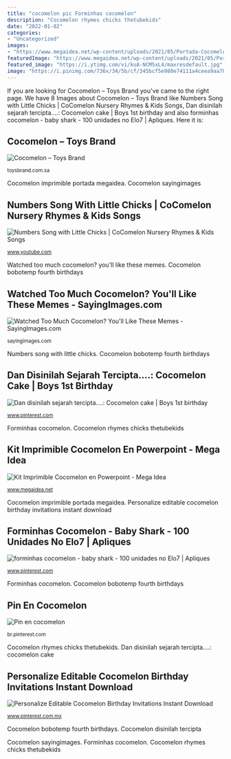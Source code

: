 ```yaml
---
title: "cocomelon pic Forminhas cocomelon"
description: "Cocomelon rhymes chicks thetubekids"
date: "2022-01-02"
categories:
- "Uncategorized"
images:
- "https://www.megaidea.net/wp-content/uploads/2021/05/Portada-Cocomelon-1024x742.jpg"
featuredImage: "https://www.megaidea.net/wp-content/uploads/2021/05/Portada-Cocomelon-1024x742.jpg"
featured_image: "https://i.ytimg.com/vi/kuA-NCM5xL4/maxresdefault.jpg"
image: "https://i.pinimg.com/736x/34/5b/cf/345bcf5e980e74111a4ceea9aa780db4.jpg"
---
```


If you are looking for Cocomelon – Toys Brand you've came to the right page. We have 8 Images about Cocomelon – Toys Brand like Numbers Song with Little Chicks | CoComelon Nursery Rhymes &amp; Kids Songs, Dan disinilah sejarah tercipta....: Cocomelon cake | Boys 1st birthday and also forminhas cocomelon - baby shark - 100 unidades no Elo7 | Apliques. Here it is:

## Cocomelon – Toys Brand

![Cocomelon – Toys Brand](https://toysbrand.com.sa/wp-content/uploads/2021/04/d0cfdcca-1419-4c05-80d2-285d5b033434-400x533.jpg "Forminhas cocomelon")

<small>toysbrand.com.sa</small>

Cocomelon imprimible portada megaidea. Cocomelon sayingimages

## Numbers Song With Little Chicks | CoComelon Nursery Rhymes &amp; Kids Songs

![Numbers Song with Little Chicks | CoComelon Nursery Rhymes &amp; Kids Songs](https://i.ytimg.com/vi/kuA-NCM5xL4/maxresdefault.jpg "Cocomelon pigs hecho siwagner")

<small>www.youtube.com</small>

Watched too much cocomelon? you&#039;ll like these memes. Cocomelon bobotemp fourth birthdays

## Watched Too Much Cocomelon? You&#039;ll Like These Memes - SayingImages.com

![Watched Too Much Cocomelon? You&#039;ll Like These Memes - SayingImages.com](https://sayingimages.com/wp-content/uploads/2021/05/cocomelon-seen-too-much-meme.jpg "Numbers song with little chicks")

<small>sayingimages.com</small>

Numbers song with little chicks. Cocomelon bobotemp fourth birthdays

## Dan Disinilah Sejarah Tercipta....: Cocomelon Cake | Boys 1st Birthday

![Dan disinilah sejarah tercipta....: Cocomelon cake | Boys 1st birthday](https://i.pinimg.com/736x/07/7e/fa/077efa6f997ddd3356fd1c090a315d15.jpg "Cocomelon sayingimages")

<small>www.pinterest.com</small>

Forminhas cocomelon. Cocomelon rhymes chicks thetubekids

## Kit Imprimible Cocomelon En Powerpoint - Mega Idea

![Kit Imprimible Cocomelon en Powerpoint - Mega Idea](https://www.megaidea.net/wp-content/uploads/2021/05/Portada-Cocomelon-1024x742.jpg "Pin en cocomelon")

<small>www.megaidea.net</small>

Cocomelon imprimible portada megaidea. Personalize editable cocomelon birthday invitations instant download

## Forminhas Cocomelon - Baby Shark - 100 Unidades No Elo7 | Apliques

![forminhas cocomelon - baby shark - 100 unidades no Elo7 | Apliques](https://i.pinimg.com/736x/1b/0b/cf/1b0bcf78ed0cbd66799f9e0c4157d445.jpg "Watched too much cocomelon? you&#039;ll like these memes")

<small>www.pinterest.com</small>

Forminhas cocomelon. Cocomelon bobotemp fourth birthdays

## Pin En Cocomelon

![Pin en cocomelon](https://i.pinimg.com/736x/da/8c/70/da8c70732aed827e28260531847d903d.jpg "Cocomelon imprimible portada megaidea")

<small>br.pinterest.com</small>

Cocomelon rhymes chicks thetubekids. Dan disinilah sejarah tercipta....: cocomelon cake

## Personalize Editable Cocomelon Birthday Invitations Instant Download

![Personalize Editable Cocomelon Birthday Invitations Instant Download](https://i.pinimg.com/736x/34/5b/cf/345bcf5e980e74111a4ceea9aa780db4.jpg "Pin en cocomelon")

<small>www.pinterest.com.mx</small>

Cocomelon bobotemp fourth birthdays. Cocomelon disinilah tercipta

Cocomelon sayingimages. Forminhas cocomelon. Cocomelon rhymes chicks thetubekids
